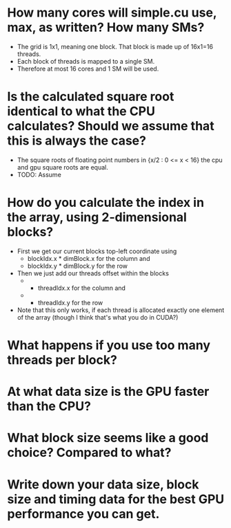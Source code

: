 # How many cores will simple.cu use, max, as written? How many SMs?
- The grid is 1x1, meaning one block. That block is made up of 16x1=16 threads.
- Each block of threads is mapped to a single SM.
- Therefore at most 16 cores and 1 SM will be used.

# Is the calculated square root identical to what the CPU calculates? Should we assume that this is always the case?
- The square roots of floating point numbers in {x/2 : 0 <= x < 16} the cpu and gpu square roots are equal.
- TODO: Assume

# How do you calculate the index in the array, using 2-dimensional blocks?
- First we get our current blocks top-left coordinate using
    - blockIdx.x * dimBlock.x for the column and 
    - blockIdx.y * dimBlock.y for the row
- Then we just add our threads offset within the blocks
    - + threadIdx.x for the column and
    - + threadIdx.y for the row
- Note that this only works, if each thread is allocated exactly one element of the array (though I think that's what you do in CUDA?)

# What happens if you use too many threads per block?

# At what data size is the GPU faster than the CPU?

# What block size seems like a good choice? Compared to what?

# Write down your data size, block size and timing data for the best GPU performance you can get.
